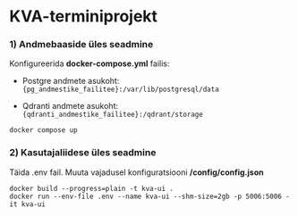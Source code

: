 # KVA-terminiprojekt

### 1) Andmebaaside üles seadmine

Konfigureerida **docker-compose.yml** failis: 
* Postgre andmete asukoht: `{pg_andmestike_failitee}:/var/lib/postgresql/data`

* Qdranti andmete asukoht: `{qdranti_andmestike_failitee}:/qdrant/storage`
 
~~~
docker compose up
~~~

### 2) Kasutajaliidese üles seadmine

Täida .env fail.
Muuta vajadusel konfiguratsiooni **/config/config.json**

~~~
docker build --progress=plain -t kva-ui .
docker run --env-file .env --name kva-ui --shm-size=2gb -p 5006:5006 -it kva-ui
~~~
